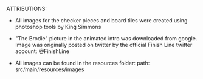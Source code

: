 ATTRIBUTIONS:

- All images for the checker pieces and board tiles were created using
photoshop tools by King Simmons

- "The Brodie" picture in the animated intro was downloaded from google. Image
was originally posted on twitter by the official Finish Line twitter account:
@FinishLine

- All images can be found in the resources folder:
  path: src/main/resources/images
